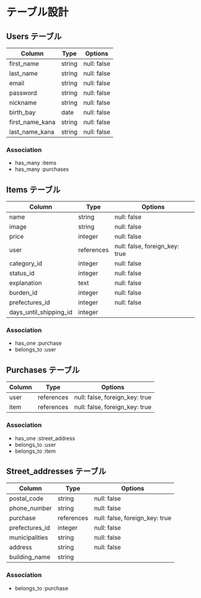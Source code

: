 # テーブル設計

## Users テーブル

| Column               | Type   | Options     |
| --------             | ------ | ----------- |
| first_name           | string | null: false |
| last_name            | string | null: false |
| email                | string | null: false |
| password             | string | null: false |
| nickname             | string | null: false |
| birth_bay            | date   | null: false |
| first_name_kana      | string | null: false |
| last_name_kana       | string | null: false |

### Association

- has_many   :items
- has_many   :purchases

## Items テーブル

| Column                 | Type       | Options                         |
| --------               | ------     | -----------                     |
| name                   | string     | null: false                     |
| image                  | string     | null: false                     |
| price                  | integer    | null: false                     |
| user                   | references | null: false, foreign_key: true  |
| category_id            | integer    | null: false                     |
| status_id              | integer    | null: false                     |
| explanation            | text       | null: false                     |
| burden_id              | integer    | null: false                     |
| prefectures_id         | integer    | null: false                     |
| days_until_shipping_id | integer    |                                 |

### Association

- has_one    :purchase
- belongs_to :user

## Purchases テーブル

| Column               | Type       | Options                        |
| --------             | ------     | -----------                    |
| user                 | references | null: false, foreign_key: true |
| item                 | references | null: false, foreign_key: true |

### Association

- has_one    :street_address
- belongs_to :user
- belongs_to :item

## Street_addresses テーブル

| Column             | Type       | Options                        |
| --------           | ------     | -----------                    |
| postal_code        | string     | null: false                    |
| phone_number       | string     | null: false                    |
| purchase           | references | null: false, foreign_key: true |
| prefectures_id     | integer    | null: false                    |
| municipalities     | string     | null: false                    |
| address            | string     | null: false                    |
| building_name      | string     |                                |

### Association

- belongs_to :purchase